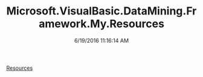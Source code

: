 ﻿---
title: Microsoft.VisualBasic.DataMining.Framework.My.Resources
date: 6/19/2016 11:16:14 AM
---

[Resources](T-Microsoft.VisualBasic.DataMining.Framework.My.Resources.Resources.html)
